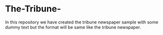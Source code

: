 # The-Tribune-
In this repository we have created the tribune newspaper sample with some dummy text but the format will be same like the tribune newspaper.

